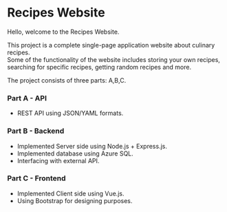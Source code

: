 # Recipes Website

Hello,  welcome to the Recipes Website.

This project is a complete single-page application website about culinary recipes.\
Some of the functionality of the website includes storing your own recipes,\
searching for specific recipes, getting random recipes and more.

The project consists of three parts: A,B,C.

### Part A - API
- REST API using JSON/YAML formats.

### Part B - Backend
- Implemented Server side using Node.js + Express.js.
- Implemented database using Azure SQL.
- Interfacing with external API.

### Part C - Frontend
- Implemented Client side using Vue.js.
- Using Bootstrap for designing purposes.

